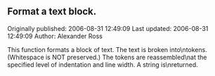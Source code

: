 ## Format a text block.

Originally published: 2006-08-31 12:49:09
Last updated: 2006-08-31 12:49:09
Author: Alexander Ross

This function formats a block of text. The text is broken into\ntokens. (Whitespace is NOT preserved.) The tokens are reassembled\nat the specified level of indentation and line width.  A string is\nreturned.